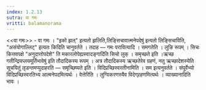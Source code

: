 ```yaml
---
index: 1.2.13
sutra: वा गमः
vritti: balamanorama
---
```


<<वा गमः>> - वा गमः । "इको झल्" इत्यतो झलिति,लिङ्सिचावात्मनेपदेषु॑ इत्यतो लिङ्सिचाविति, "असंयोगाल्लिट्" इत्यतः किदिति चानुवर्तते । तदाह —  गमः परावित्यादि । समगतेति । लुङि रूपम् । सिचः कित्तवपक्षे "अनुदात्तोपदेशे" ति मकारलोपेह्यस्वादङ्गादि॑ति सिचो लुक् । समृच्छते इति ।ऋच्छ गतीन्द्रियप्लयमूर्तिभावेषु॑ इति तौदादिकस्य रूपम् । अत्र तौदादिकस्य ऋच्छतेरेव ग्रहणं, नतु ऋच्छादेशस्येति सूचयितुं लृडन्तमप्युदाहरति —  समृच्छिष्यते इति । विदिप्रच्छिस्वरतीनामिति । सम इत्यनुवर्तते । संपूर्वेभ्यो विदिप्रच्छिस्वरतिभ्य आत्मनेपदमित्यर्थः । वेत्तेरिति । लुग्विकरणस्यैव विदेग्र्रहणमित्यर्थः । व्याख्यानादिति भावः । 